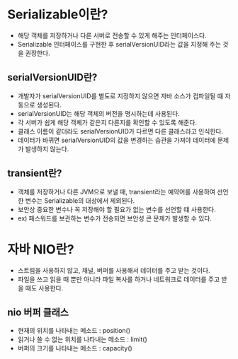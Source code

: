 # Serializable이란?

- 해당 객체를 저장하거나 다른 서버로 전송할 수 있게 해주는 인터페이스다.
- Serializable 인터페이스를 구현한 후 serialVersionUID라는 값을 지정해 주는 것을 권장한다.

## serialVersionUID란?

- 개발자가 serialVersionUID를 별도로 지정하지 않으면 자바 소스가 컴파일될 떄 자동으로 생성된다.
- serialVersionUID는 해당 객체의 버전을 명시하는데 사용된다.
- 각 서버가 쉽게 해당 객체가 같은지 다른지를 확인할 수 있도록 해준다.
- 클래스 이름이 같더라도 serialVersionUID가 다르면 다른 클래스라고 인식한다.
- 데이터가 바뀌면 serialVersionUID의 값을 변경하는 습관을 가져야 데이터에 문제가 발생하지 않는다.

## transient란?

- 객체를 저장하거나 다른 JVM으로 보낼 때, transient라는 예약어를 사용하여 선언한 변수는 Serializable의 대상에서 제외된다.
- 보안상 중요한 변수나 꼭 저장해야 할 필요가 없는 변수를 선언할 떄 사용한다.
- ex) 패스워드를 보관하는 변수가 전송되면 보안성 큰 문제가 발생할 수 있다.

# 자바 NIO란?

- 스트림을 사용하지 않고, 채널, 버퍼를 사용해서 데이터를 주고 받는 것이다.
- 파일을 쓰고 읽을 때 뿐만 아니라 파일 복사를 하거나 네트워크로 데이터를 주고 받을 때도 사용한다.

## nio 버퍼 클래스
- 현재의 위치를 나타내는 메소드 : position()
- 읽거나 쓸 수 없는 위치를 나타내는 메소드 : limit()
- 버퍼의 크기를 나타내는 메소드 : capacity()
